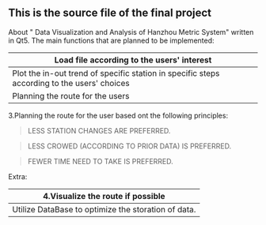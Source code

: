 
## This is the source file of the final project
About " Data Visualization and Analysis of Hanzhou Metric System" written in Qt5.
The main functions that are planned to be implemented:

|Load file according to the users' interest|
|-|
|Plot the in-out trend of specific station in specific steps according to the users' choices|
|Planning the route for the users|


3.Planning the route for the user based ont the following principles:

>LESS STATION CHANGES ARE PREFERRED.

>LESS CROWED (ACCORDING TO PRIOR DATA) IS PREFERRED.

>FEWER TIME NEED TO TAKE IS  PREFERRED.

Extra:

|4.Visualize the route if possible|
|-|
|Utilize DataBase to optimize the storation of data.|


